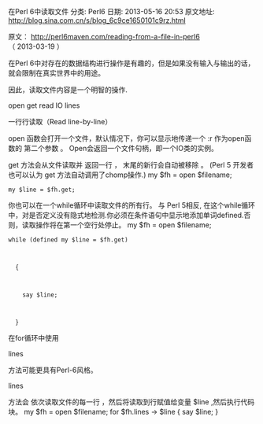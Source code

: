 在Perl 6中读取文件
分类: Perl6
日期: 2013-05-16 20:53
原文地址: http://blog.sina.com.cn/s/blog_6c9ce1650101c9rz.html


原文： http://perl6maven.com/reading-from-a-file-in-perl6   （ 2013-03-19 ）

 

在Perl 6中对存在的数据结构进行操作是有趣的，但是如果没有输入与输出的话，就会限制在真实世界中的用途。

因此，读取文件内容是一个明智的操作.

 
open
get
read
IO
lines                                    


一行行读取（Read line-by-line）

  open   函数会打开一个文件，默认情况下，你可以显示地传递一个 :r 作为open函数的 第二个参数 。 Open会返回一个文件句柄，即一个IO类的实例。

  get    方法会从文件读取并 返回一行 ， 末尾的新行会自动被移除 。 (Perl 5  开发者也可以认为 get 方法自动调用了chomp操作.)
my $fh = open $filename;



    my $line = $fh.get;


你也可以在一个while循环中读取文件的所有行。  与 Perl 5相反, 在这个while循环中，对是否定义没有隐式地检测.你必须在条件语句中显示地添加单词defined.否则，读取操作将在第一个空行处停止。
my $fh = open $filename; 



    while (defined my $line = $fh.get)



      { 



        say $line;



      }

在for循环中使用 
  
 
lines
 
 
 方法可能更具有Perl-6风格。
 
 
 
 
 
lines
 
 
 方法会
依次读取文件的每一行
，然后将读取到行赋值给变量 $line ,然后执行代码块。
  my $fh = open $filename;
for $fh.lines -> $line {
      say $line;
}

